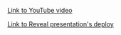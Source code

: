 [Link to YouTube video](https://youtu.be/8cU3jqV7z0Y)

[Link to Reveal presentation's deploy](https://rgrishchuk-presentation.netlify.app/)